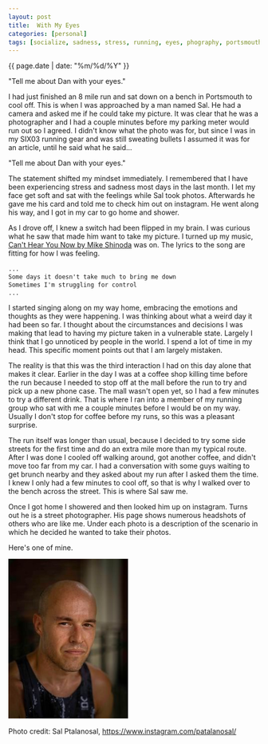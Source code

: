 ```yaml
---
layout: post
title:  With My Eyes
categories: [personal]
tags: [socialize, sadness, stress, running, eyes, phography, portsmouth]
---
```

{{ page.date | date: "%m/%d/%Y" }}
 
"Tell me about Dan with your eyes."  
 
I had just finished an 8 mile run and sat down on a bench in Portsmouth to cool off.  This is when I was approached by a man named Sal.  He had a camera and asked me if he could take my picture.  It was clear that he was a photographer and I had a couple minutes before my parking meter would run out so I agreed.  I didn't know what the photo was for, but since I was in my SIX03 running gear and was still sweating bullets I assumed it was for an article, until he said what he said... 
 
"Tell me about Dan with your eyes."
 
The statement shifted my mindset immediately.  I remembered that I have been experiencing stress and sadness most days in the last month.  I let my face get soft and sat with the feelings while Sal took photos.  Afterwards he gave me his card and told me to check him out on instagram.  He went along his way, and I got in my car to go home and shower.
 
As I drove off, I knew a switch had been flipped in my brain.  I was curious what he saw that made him want to take my picture.  I turned up my music, [Can't Hear You Now by Mike Shinoda](https://www.youtube.com/watch?v=cf3lgs_fFnM&ab_channel=MikeShinoda "Can't Hear You Now Video") was on.  The lyrics to the song are fitting for how I was feeling. 
 
```
...
Some days it doesn't take much to bring me down
Sometimes I'm struggling for control
...
```
 
I started singing along on my way home, embracing the emotions and thoughts as they were happening.  I was thinking about what a weird day it had been so far.  I thought about the circumstances and decisions I was making that lead to having my picture taken in a vulnerable state.  Largely I think that I go unnoticed by people in the world. I spend a lot of time in my head.  This specific moment points out that I am largely mistaken.  
 
The reality is that this was the third interaction I had on this day alone that makes it clear.  Earlier in the day I was at a coffee shop killing time before the run because I needed to stop off at the mall before the run to try and pick up a new phone case.  The mall wasn't open yet, so I had a few minutes to try a different drink.  That is where I ran into a member of my running group who sat with me a couple minutes before I would be on my way.  Usually I don't stop for coffee before my runs, so this was a pleasant surprise.
 
The run itself was longer than usual, because I decided to try some side streets for the first time and do an extra mile more than my typical route.  After I was done I cooled off walking around, got another coffee, and didn't move too far from my car.  I had a conversation with some guys waiting to get brunch nearby and they asked about my run after I asked them the time.  I knew I only had a few minutes to cool off, so that is why I walked over to the bench across the street.  This is where Sal saw me.
 
Once I got home I showered and then looked him up on instagram.  Turns out he is a street photographer.  His page shows numerous headshots of others who are like me.  Under each photo is a description of the scenario in which he decided he wanted to take their photos.  
 
Here's one of mine.
 
![me](/assets/images/withmyeyes1.jpg)
 
 
Photo credit: Sal Ptalanosal, https://www.instagram.com/patalanosal/
